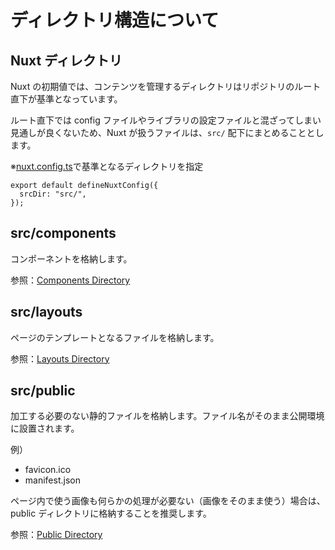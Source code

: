 # ディレクトリ構造について

## Nuxt ディレクトリ

Nuxt の初期値では、コンテンツを管理するディレクトリはリポジトリのルート直下が基準となっています。

ルート直下では config ファイルやライブラリの設定ファイルと混ざってしまい見通しが良くないため、Nuxt が扱うファイルは、`src/` 配下にまとめることとします。

※[nuxt.config.ts](./nuxt.config.ts)で基準となるディレクトリを指定

```
export default defineNuxtConfig({
  srcDir: "src/",
});
```

## src/components

コンポーネントを格納します。

参照：[Components Directory](https://v3.nuxtjs.org/guide/directory-structure/components)

## src/layouts

ページのテンプレートとなるファイルを格納します。

参照：[Layouts Directory](https://v3.nuxtjs.org/guide/directory-structure/layouts)

## src/public

加工する必要のない静的ファイルを格納します。ファイル名がそのまま公開環境に設置されます。

例）

- favicon.ico
- manifest.json

ページ内で使う画像も何らかの処理が必要ない（画像をそのまま使う）場合は、public ディレクトリに格納することを推奨します。

参照：[Public Directory](https://v3.nuxtjs.org/guide/directory-structure/public)
